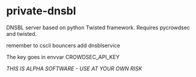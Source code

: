 # private-dnsbl
DNSBL server based on python Twisted framework. 
Requires pycrowdsec and twisted.

remember to cscli bouncers add dnsblservice

The key goes in envvar CROWDSEC_API_KEY

*THIS IS ALPHA SOFTWARE - USE AT YOUR OWN RISK*

